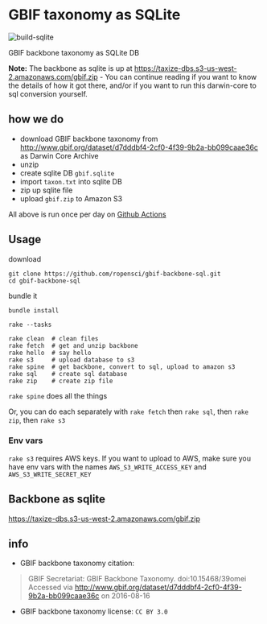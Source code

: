 GBIF taxonomy as SQLite
=======================

![build-sqlite](https://github.com/ropenscilabs/gbif-backbone-sql/workflows/build-sqlite/badge.svg)

GBIF backbone taxonomy as SQLite DB

__Note:__ The backbone as sqlite is up at <https://taxize-dbs.s3-us-west-2.amazonaws.com/gbif.zip> -
You can continue reading if you want to know the details of how it got there, and/or if you want to
run this darwin-core to sql conversion yourself.

## how we do

* download GBIF backbone taxonomy from <http://www.gbif.org/dataset/d7dddbf4-2cf0-4f39-9b2a-bb099caae36c> as Darwin Core Archive
* unzip
* create sqlite DB `gbif.sqlite`
* import `taxon.txt` into sqlite DB
* zip up sqlite file
* upload `gbif.zip` to Amazon S3

All above is run once per day on [Github Actions](https://github.com/ropenscilabs/gbif-backbone-sql/actions?query=workflow%3Abuild-sqlite)

## Usage

download

```
git clone https://github.com/ropensci/gbif-backbone-sql.git
cd gbif-backbone-sql
```

bundle it

```
bundle install
```

```
rake --tasks
```

```
rake clean  # clean files
rake fetch  # get and unzip backbone
rake hello  # say hello
rake s3     # upload database to s3
rake spine  # get backbone, convert to sql, upload to amazon s3
rake sql    # create sql database
rake zip    # create zip file
```

`rake spine` does all the things

Or, you can do each separately with `rake fetch` then `rake sql`, then `rake zip`, then `rake s3`

### Env vars

`rake s3` requires AWS keys. If you want to upload to AWS, make sure you have env vars
with the names `AWS_S3_WRITE_ACCESS_KEY` and `AWS_S3_WRITE_SECRET_KEY`

## Backbone as sqlite

<https://taxize-dbs.s3-us-west-2.amazonaws.com/gbif.zip>

## info

* GBIF backbone taxonomy citation:

> GBIF Secretariat: GBIF Backbone Taxonomy. doi:10.15468/39omei
Accessed via http://www.gbif.org/dataset/d7dddbf4-2cf0-4f39-9b2a-bb099caae36c on 2016-08-16

* GBIF backbone taxonomy license: `CC BY 3.0`
